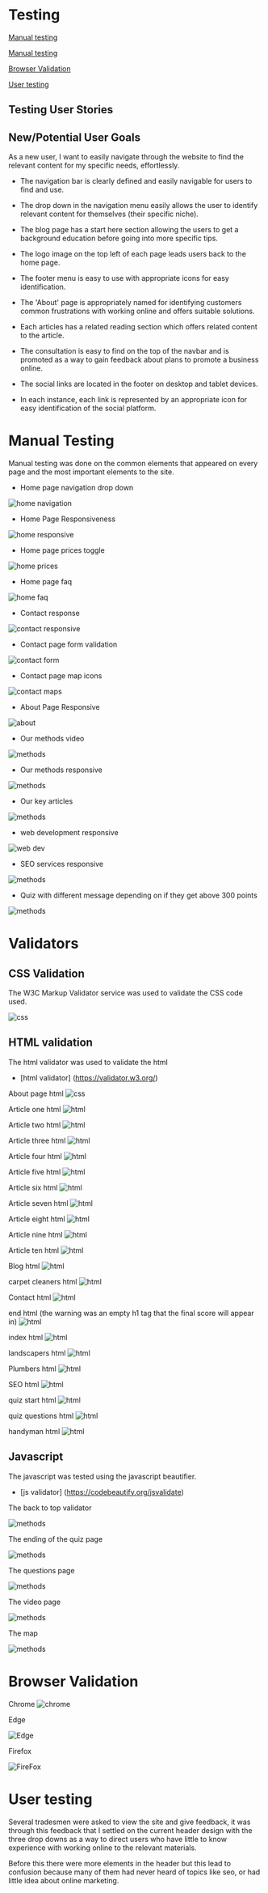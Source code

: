 # Testing 


[Manual testing](#manual-testing)

[Manual testing](#validators)

[Browser Validation](#browser-validation)

[User testing](#user-testing)



## Testing User Stories


## New/Potential User Goals
As a new user, I want to easily navigate through the website to find the relevant content for my specific needs, effortlessly.

- The navigation bar is clearly defined and easily navigable for users to find and use.
- The drop down in the navigation menu easily allows the user to identify relevant content for themselves (their specific niche).
- The blog page has a start here section allowing the users to get a background education before going into more specific tips.
- The logo image on the top left of each page leads users back to the home page.
- The footer menu is easy to use with appropriate icons for easy identification.

- The 'About' page is appropriately named for identifying customers common frustrations with working online and offers suitable solutions. 
- Each articles has a related reading section which offers related content to the article.
- The consultation is easy to find on the top of the navbar and is promoted as a way to gain feedback about plans to promote a business online. 

- The social links are located in the footer on desktop and tablet devices.
- In each instance, each link is represented by an appropriate icon for easy identification of the social platform.


# Manual Testing 

Manual testing was done on the common elements that appeared on every page and the most important elements to the site. 

- Home page navigation drop down 

![ home navigation](assets/images/testing/manual/home-navigation.gif "home navigation")


- Home Page Responsiveness 

![ home responsive](assets/images/testing/manual/home-responsive.gif "home responsive")


- Home page prices toggle 

![ home prices](assets/images/testing/manual/home-switch.gif "home prices")


- Home page faq 

![ home faq](assets/images/testing/manual/home-faq.gif "home faq")


- Contact response 

![ contact responsive](assets/images/testing/manual/contact-response.gif "contact responsive")


- Contact page form validation 

![ contact form](assets/images/testing/manual/contact-forms.gif "contact form")


- Contact page map icons 

![ contact maps](assets/images/testing/manual/contact-maps.gif "contact maps")


- About Page Responsive

![ about ](assets/images/testing/manual/about-resp.gif "about responsive")


- Our methods video 

![ methods](assets/images/testing/manual/method-video.gif "methods")


- Our methods responsive 

![ methods](assets/images/testing/manual/method-record.gif "methods")

- Our key articles 

![ methods](assets/images/testing/manual/articles.gif "methods")


- web development responsive 

![ web dev ](assets/images/testing/manual/webdesign.gif "web dev")


- SEO services responsive 

![ methods](assets/images/testing/manual/seo.gif "methods")


- Quiz with different message depending on if they get above 300 points

![ methods](assets/images/testing/manual/quiz-messages.gif "methods")


# Validators 

## CSS Validation 

The W3C Markup Validator service was used to validate the CSS code used.


![ css](assets/images/testing/css-validator.png "css")

## HTML validation 

The html validator was used to validate the html

- [html validator] (https://validator.w3.org/)


About page html 
![ css](assets/images/testing/about-test.png "css")

Article one html 
![ html](assets/images/testing/article1-test.png "html")

Article two html 
![ html](assets/images/testing/article2-test.png "html")

Article three html 
![ html](assets/images/testing/article3-test.png "html")

Article four html 
![ html](assets/images/testing/article4-test.png "html")

Article five html 
![ html](assets/images/testing/article5-test.png "html")

Article six html 
![ html](assets/images/testing/article6-test.png "html")

Article seven html 
![ html](assets/images/testing/article7-test.png "html")

Article eight html 
![ html](assets/images/testing/article8-test.png "html")

Article nine html 
![ html](assets/images/testing/article9-test.png "html")

Article ten html 
![ html](assets/images/testing/article10-test.png "html")

Blog html 
![ html](assets/images/testing/blog-test.png "html")

carpet cleaners html 
![ html](assets/images/testing/carpetcleaners-test.png "html")

Contact html 
![ html](assets/images/testing/contact-test.png "html")

end html (the warning was an empty h1 tag that the final score will appear in)
![ html](assets/images/testing/handyman-test.png "html")

index html 
![ html](assets/images/testing/index-text.png "html")

landscapers html 
![ html](assets/images/testing/landscapers-test.png "html")

Plumbers html 
![ html](assets/images/testing/plumber.test.png "html")

SEO html 
![ html](assets/images/testing/Untitleddesign1.png "html")

quiz start html 
![ html](assets/images/testing/Untitleddesign2.png "html")

quiz questions html 
![ html](assets/images/testing/Untitleddesign3.png "html")

handyman html 
![ html](assets/images/testing/Untitleddesign4.png "html")



## Javascript 

The javascript was tested using the javascript beautifier. 

- [js validator] (https://codebeautify.org/jsvalidate)



The back to top validator 

![ methods](assets/images/testing/javascript/backtotop.png "methods")

The ending of the quiz page 

![ methods](assets/images/testing/javascript/jsonendpage.png "methods")

The questions page 

![ methods](assets/images/testing/javascript/questions.png "methods")

The video page 

![ methods](assets/images/testing/javascript/videojs.png "methods")

The map 

![ methods](assets/images/testing/javascript/map.png "methods")


# Browser Validation

Chrome
![chrome](assets/images/browser/chrome.png "Chrome")

Edge

![Edge](assets/images/browser/edge.png "Edge")

Firefox

![FireFox](assets/images/browser/fire.png "Firefox")



# User testing 

Several tradesmen were asked to view the site and give feedback, it was through this feedback that I settled on the current header design with the three drop downs as a way to direct users who have little to know experience with working online to the relevant materials. 

Before this there were more elements in the header but this lead to confusion because many of them had never heard of topics like seo, or had little idea about online marketing. 














